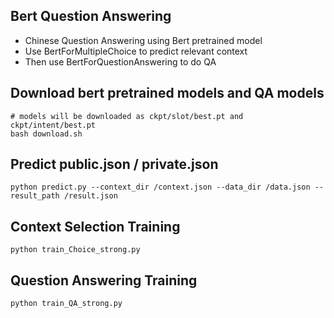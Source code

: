 ## Bert Question Answering
- Chinese Question Answering using Bert pretrained model
- Use BertForMultipleChoice to predict relevant context
- Then use BertForQuestionAnswering to do QA

## Download bert pretrained models and QA models
```shell
# models will be downloaded as ckpt/slot/best.pt and ckpt/intent/best.pt
bash download.sh
```

## Predict public.json / private.json
```shell
python predict.py --context_dir /context.json --data_dir /data.json --result_path /result.json
```

## Context Selection Training
```shell
python train_Choice_strong.py
```

## Question Answering Training
```shell
python train_QA_strong.py
```